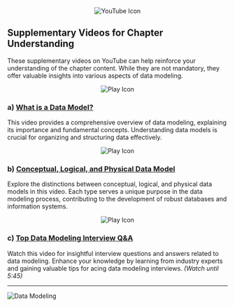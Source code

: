 <div align="center">
  <img src="https://img.icons8.com/fluent/48/000000/youtube-play.png" alt="YouTube Icon"/>
</div>

## Supplementary Videos for Chapter Understanding

These supplementary videos on YouTube can help reinforce your understanding of the chapter content. While they are not mandatory, they offer valuable insights into various aspects of data modeling.

<div align="center">
  <img src="https://img.icons8.com/ios-filled/50/000000/play.png" alt="Play Icon"/>
</div>

### a) [What is a Data Model?](https://www.youtube.com/watch?v=4qFZ-5i4GS8)

This video provides a comprehensive overview of data modeling, explaining its importance and fundamental concepts. Understanding data models is crucial for organizing and structuring data effectively.

<div align="center">
  <img src="https://img.icons8.com/ios-filled/50/000000/play.png" alt="Play Icon"/>
</div>

### b) [Conceptual, Logical, and Physical Data Model](https://www.youtube.com/watch?v=RJ9TpkWKyU0)

Explore the distinctions between conceptual, logical, and physical data models in this video. Each type serves a unique purpose in the data modeling process, contributing to the development of robust databases and information systems.

<div align="center">
  <img src="https://img.icons8.com/ios-filled/50/000000/play.png" alt="Play Icon"/>
</div>

### c) [Top Data Modeling Interview Q&A](https://www.youtube.com/watch?v=UdkQx9cgsTo)

Watch this video for insightful interview questions and answers related to data modeling. Enhance your knowledge by learning from industry experts and gaining valuable tips for acing data modeling interviews. *(Watch until 5:45)*

---

![Data Modeling](https://cdn.pixabay.com/photo/2017/08/07/08/23/data-2608037_960_720.jpg)
